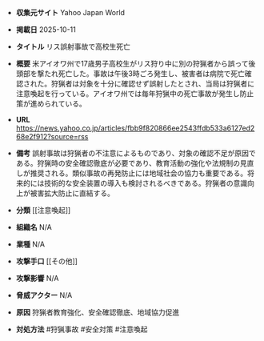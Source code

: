 - **収集元サイト**
Yahoo Japan World

- **掲載日**
2025-10-11

- **タイトル**
リス誤射事故で高校生死亡

- **概要**
米アイオワ州で17歳男子高校生がリス狩り中に別の狩猟者から誤って後頭部を撃たれ死亡した。事故は午後3時ごろ発生し、被害者は病院で死亡確認された。狩猟者は対象を十分に確認せず誤射したとされ、当局は狩猟者に注意喚起を行っている。アイオワ州では毎年狩猟中の死亡事故が発生し防止策が進められている。

- **URL**
https://news.yahoo.co.jp/articles/fbb9f820866ee2543ffdb533a6127ed268e2f912?source=rss

- **備考**
誤射事故は狩猟者の不注意によるものであり、対象の確認不足が原因である。狩猟時の安全確認徹底が必要であり、教育活動の強化や法規制の見直しが推奨される。類似事故の再発防止には地域社会の協力も重要である。将来的には技術的な安全装置の導入も検討されるべきである。狩猟者の意識向上が被害拡大防止に直結する。

- **分類**
[[注意喚起]]

- **組織名**
N/A

- **業種**
N/A

- **攻撃手口**
[[その他]]

- **攻撃影響**
N/A

- **脅威アクター**
N/A

- **原因**
狩猟者教育強化、安全確認徹底、地域協力促進

- **対処方法**
#狩猟事故 #安全対策 #注意喚起
